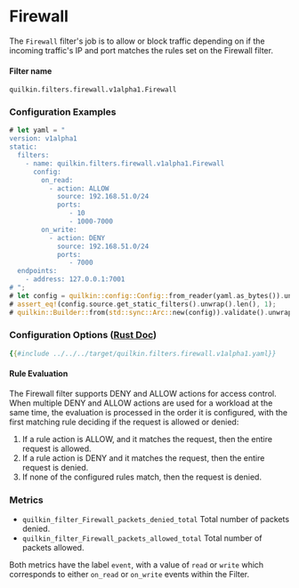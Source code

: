 # Firewall

The `Firewall` filter's job is to allow or block traffic depending on if the incoming traffic's IP and port matches
the rules set on the Firewall filter.

#### Filter name
```text
quilkin.filters.firewall.v1alpha1.Firewall
```

### Configuration Examples
```rust
# let yaml = "
version: v1alpha1
static:
  filters:
    - name: quilkin.filters.firewall.v1alpha1.Firewall
      config:
        on_read:
          - action: ALLOW
            source: 192.168.51.0/24
            ports:
               - 10
               - 1000-7000
        on_write: 
          - action: DENY
            source: 192.168.51.0/24
            ports:
               - 7000
  endpoints:
    - address: 127.0.0.1:7001
# ";
# let config = quilkin::config::Config::from_reader(yaml.as_bytes()).unwrap();
# assert_eq!(config.source.get_static_filters().unwrap().len(), 1);
# quilkin::Builder::from(std::sync::Arc::new(config)).validate().unwrap();
```

### Configuration Options ([Rust Doc](../../api/quilkin/filters/firewall/struct.Config.html))

```yaml
{{#include ../../../target/quilkin.filters.firewall.v1alpha1.yaml}}
```

#### Rule Evaluation

The Firewall filter supports DENY and ALLOW actions for access control. When multiple DENY and ALLOW actions are used 
for a workload at the same time, the evaluation is processed in the order it is configured, with the first matching 
rule deciding if the request is allowed or denied:

1. If a rule action is ALLOW, and it matches the request, then the entire request is allowed.
2. If a rule action is DENY and it matches the request, then the entire request is denied.
3. If none of the configured rules match, then the request is denied.

### Metrics

* `quilkin_filter_Firewall_packets_denied_total` Total number of packets denied.
* `quilkin_filter_Firewall_packets_allowed_total` Total number of packets allowed.

Both metrics have the label `event`, with a value of `read` or `write` which corresponds to either `on_read` or 
`on_write` events within the Filter.

[filter-dynamic-metadata]: ./filter.md#filter-dynamic-metadata
